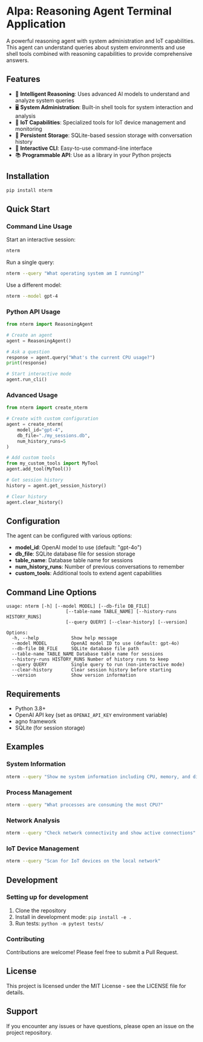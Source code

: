 # Alpa: Reasoning Agent Terminal Application

A powerful reasoning agent with system administration and IoT capabilities. This agent can understand queries about system environments and use shell tools combined with reasoning capabilities to provide comprehensive answers.

## Features

- 🧠 **Intelligent Reasoning**: Uses advanced AI models to understand and analyze system queries
- 🖥️ **System Administration**: Built-in shell tools for system interaction and analysis  
- 🔌 **IoT Capabilities**: Specialized tools for IoT device management and monitoring
- 💾 **Persistent Storage**: SQLite-based session storage with conversation history
- 🔄 **Interactive CLI**: Easy-to-use command-line interface
- 📚 **Programmable API**: Use as a library in your Python projects

## Installation

```bash
pip install nterm
```

## Quick Start

### Command Line Usage

Start an interactive session:
```bash
nterm
```

Run a single query:
```bash
nterm --query "What operating system am I running?"
```

Use a different model:
```bash
nterm --model gpt-4
```

### Python API Usage

```python
from nterm import ReasoningAgent

# Create an agent
agent = ReasoningAgent()

# Ask a question
response = agent.query("What's the current CPU usage?")
print(response)

# Start interactive mode
agent.run_cli()
```

### Advanced Usage

```python
from nterm import create_nterm

# Create with custom configuration
agent = create_nterm(
    model_id="gpt-4",
    db_file="./my_sessions.db",
    num_history_runs=5
)

# Add custom tools
from my_custom_tools import MyTool
agent.add_tool(MyTool())

# Get session history
history = agent.get_session_history()

# Clear history
agent.clear_history()
```

## Configuration

The agent can be configured with various options:

- **model_id**: OpenAI model to use (default: "gpt-4o")
- **db_file**: SQLite database file for session storage
- **table_name**: Database table name for sessions
- **num_history_runs**: Number of previous conversations to remember
- **custom_tools**: Additional tools to extend agent capabilities

## Command Line Options

```
usage: nterm [-h] [--model MODEL] [--db-file DB_FILE] 
                      [--table-name TABLE_NAME] [--history-runs HISTORY_RUNS]
                      [--query QUERY] [--clear-history] [--version]

Options:
  -h, --help            Show help message
  --model MODEL         OpenAI model ID to use (default: gpt-4o)
  --db-file DB_FILE     SQLite database file path
  --table-name TABLE_NAME Database table name for sessions
  --history-runs HISTORY_RUNS Number of history runs to keep
  --query QUERY         Single query to run (non-interactive mode)
  --clear-history       Clear session history before starting
  --version             Show version information
```

## Requirements

- Python 3.8+
- OpenAI API key (set as `OPENAI_API_KEY` environment variable)
- agno framework
- SQLite (for session storage)

## Examples

### System Information
```bash
nterm --query "Show me system information including CPU, memory, and disk usage"
```

### Process Management
```bash
nterm --query "What processes are consuming the most CPU?"
```

### Network Analysis
```bash
nterm --query "Check network connectivity and show active connections"
```

### IoT Device Management
```bash
nterm --query "Scan for IoT devices on the local network"
```

## Development

### Setting up for development

1. Clone the repository
2. Install in development mode: `pip install -e .`
3. Run tests: `python -m pytest tests/`

### Contributing

Contributions are welcome! Please feel free to submit a Pull Request.

## License

This project is licensed under the MIT License - see the LICENSE file for details.

## Support

If you encounter any issues or have questions, please open an issue on the project repository.